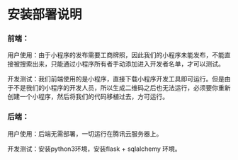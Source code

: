 # 安装部署说明

### 前端：

用户使用：由于小程序的发布需要工商牌照，因此我们的小程序未能发布，不能直接被搜索出来，只能通过小程序所有者手动添加进入开发者名单，才可以测试。

开发测试：我们前端使用的是小程序，直接下载小程序开发工具即可运行。但是由于不是我们的小程序的开发人员，所以生成二维码之后也无法运行，必须要你重新创建一个小程序，然后将我们的代码移植过去，方可运行。



### 后端：

用户使用：后端无需部署，一切运行在腾讯云服务器上。

开发测试：安装python3环境，安装flask + sqlalchemy 环境。

